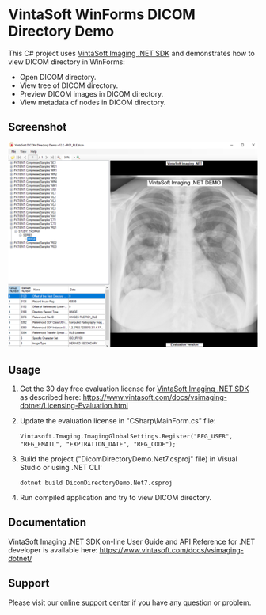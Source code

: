 # VintaSoft WinForms DICOM Directory Demo

This C# project uses <a href="https://www.vintasoft.com/vsimaging-dotnet-index.html">VintaSoft Imaging .NET SDK</a> and demonstrates how to view DICOM directory in WinForms:
* Open DICOM directory.
* View tree of DICOM directory.
* Preview DICOM images in DICOM directory.
* View metadata of nodes in DICOM directory.


## Screenshot
<img src="vintasoft-dicom-directory-demo.png" alt="VintaSoft DICOM Directory Demo">


## Usage
1. Get the 30 day free evaluation license for <a href="https://www.vintasoft.com/vsimaging-dotnet-index.html" target="_blank">VintaSoft Imaging .NET SDK</a> as described here: <a href="https://www.vintasoft.com/docs/vsimaging-dotnet/Licensing-Evaluation.html" target="_blank">https://www.vintasoft.com/docs/vsimaging-dotnet/Licensing-Evaluation.html</a>

2. Update the evaluation license in "CSharp\MainForm.cs" file:
   ```
   Vintasoft.Imaging.ImagingGlobalSettings.Register("REG_USER", "REG_EMAIL", "EXPIRATION_DATE", "REG_CODE");
   ```

3. Build the project ("DicomDirectoryDemo.Net7.csproj" file) in Visual Studio or using .NET CLI:
   ```
   dotnet build DicomDirectoryDemo.Net7.csproj
   ```

4. Run compiled application and try to view DICOM directory.


## Documentation
VintaSoft Imaging .NET SDK on-line User Guide and API Reference for .NET developer is available here: https://www.vintasoft.com/docs/vsimaging-dotnet/


## Support
Please visit our <a href="https://myaccount.vintasoft.com/">online support center</a> if you have any question or problem.
